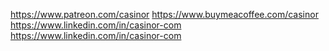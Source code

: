 https://www.patreon.com/casinor
https://www.buymeacoffee.com/casinor
https://www.linkedin.com/in/casinor-com
https://www.linkedin.com/in/casinor-com
